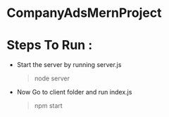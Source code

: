 # CompanyAdsMernProject

# Steps To Run :

* Start the server by running server.js

  > node server
  
* Now Go to client folder and run index.js

  > npm start
